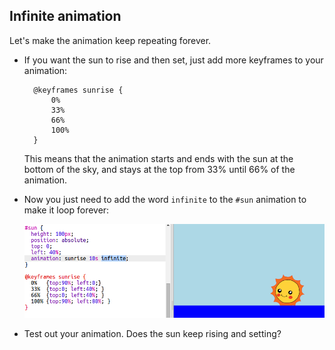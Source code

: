 ## Infinite animation

Let's make the animation keep repeating forever.

+ If you want the sun to rise and then set, just add more keyframes to your animation:
    
        @keyframes sunrise {
            0%  
            33% 
            66% 
            100%
        }
        
    
    This means that the animation starts and ends with the sun at the bottom of the sky, and stays at the top from 33% until 66% of the animation.

+ Now you just need to add the word `infinite` to the `#sun` animation to make it loop forever:
    
    ![screenshot](images/sunrise-infinite.png)

+ Test out your animation. Does the sun keep rising and setting?